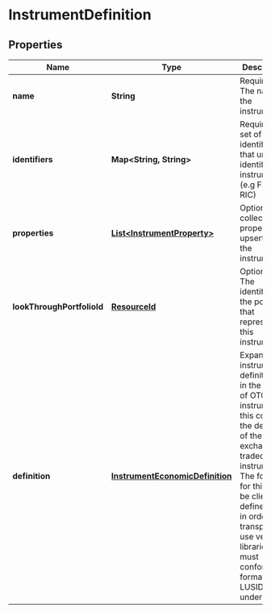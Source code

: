 
# InstrumentDefinition

## Properties
Name | Type | Description | Notes
------------ | ------------- | ------------- | -------------
**name** | **String** | Required. The name of the instrument | 
**identifiers** | **Map&lt;String, String&gt;** | Required. A set of identifiers that uniquely identify this instrument (e.g FIGI, RIC) | 
**properties** | [**List&lt;InstrumentProperty&gt;**](InstrumentProperty.md) | Optional. A collection of properties to upsert on the instrument. |  [optional]
**lookThroughPortfolioId** | [**ResourceId**](ResourceId.md) | Optional. The identifier of the portfolio that represents this instrument. |  [optional]
**definition** | [**InstrumentEconomicDefinition**](InstrumentEconomicDefinition.md) | Expanded instrument definition - in the case of OTC instruments  this contains the definition of the non-exchange traded instrument.  The format for this can be client-defined, but in order to transparently use  vendor libraries it must conform to a format that LUSID understands. |  [optional]




